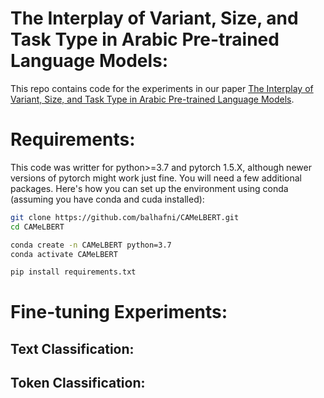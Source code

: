 # The Interplay of Variant, Size, and Task Type in Arabic Pre-trained Language Models:

This repo contains code for the experiments in our paper [The Interplay of Variant, Size, and Task Type in Arabic Pre-trained Language Models]().

# Requirements:

This code was writter for python>=3.7 and pytorch 1.5.X, although newer versions of pytorch might work just fine. You will need a few additional packages. Here's how you can set up the environment using conda (assuming you have conda and cuda installed):

```bash
git clone https://github.com/balhafni/CAMeLBERT.git
cd CAMeLBERT

conda create -n CAMeLBERT python=3.7
conda activate CAMeLBERT

pip install requirements.txt
```

# Fine-tuning Experiments:

## Text Classification:

## Token Classification:
